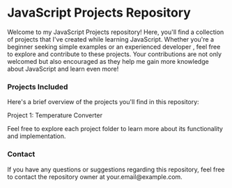 <h1>JavaScript Projects Repository</h1>
<p>Welcome to my JavaScript Projects repository! Here, you'll find a collection of projects that I've created while learning JavaScript. Whether you're a beginner seeking simple examples or an experienced developer , feel free to explore and contribute to these projects. Your contributions are not only welcomed but also encouraged as they help me gain more knowledge about JavaScript and learn even more!</p>


<h3>Projects Included</h3>
<p>Here's a brief overview of the projects you'll find in this repository:</p>

<p>Project 1: Temperature Converter</p>

<p>Feel free to explore each project folder to learn more about its functionality and implementation.</p>
<h3>Contact</h3>
<p>If you have any questions or suggestions regarding this repository, feel free to contact the repository owner at your.email@example.com.</p>

